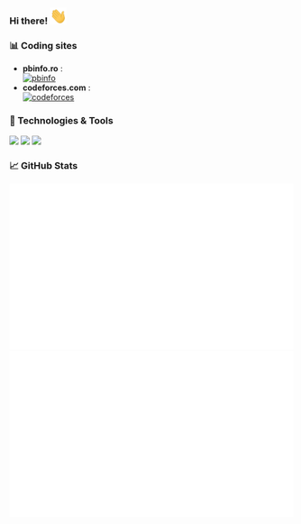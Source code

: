 ### Hi there! <img src="https://raw.githubusercontent.com/Andrei9383/Andrei9383/master/wave.gif" width="30px">

### 📊 Coding sites
- **pbinfo.ro** : <br>[![pbinfo](https://i.imgur.com/qJ62cqX.png)](https://www.pbinfo.ro/profil/Andrei9383)
- **codeforces.com** : <br>[![codeforces](https://i.imgur.com/JzuxHqT.png)](https://codeforces.com/profile/Andrei9383)

### 🔧 Technologies & Tools
![](https://img.shields.io/badge/OS-Linux-blue?logo=archlinux)
![](https://img.shields.io/badge/Code-C%2B%2B-blue?logo=cplusplus)
![](https://img.shields.io/badge/Shell-zsh-blue?logo=gnubash)

### &#x1f4c8; GitHub Stats
![](https://github.com/Andrei9383/github-stats/blob/master/generated/languages.svg)
![](https://github.com/Andrei9383/github-stats/blob/master/generated/overview.svg)
<!--
**Andrei9383/Andrei9383** is a ✨ _special_ ✨ repository because its `README.md` (this file) appears on your GitHub profile.

Here are some ideas to get you started:

- 🔭 I’m currently working on ...
- 🌱 I’m currently learning ...
- 👯 I’m looking to collaborate on ...
- 🤔 I’m looking for help with ...
- 💬 Ask me about ...
- 📫 How to reach me: ...
- 😄 Pronouns: ...
- ⚡ Fun fact: ...
-->
